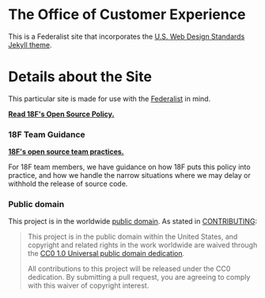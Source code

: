 # The Office of Customer Experience
This is a Federalist site that incorporates the [U.S. Web Design
Standards] [Jekyll theme].

# Details about the Site
This particular site is made for use with the [Federalist](https://github.com/18f/federalist) in mind.

**[Read 18F's Open Source Policy.](policy.md)**

### 18F Team Guidance

**[18F's open source team practices.](practice.md)**

For 18F team members, we have guidance on how 18F puts this policy into practice, and how we handle the narrow situations where we may delay or withhold the release of source code.

### Public domain

This project is in the worldwide [public domain](LICENSE.md). As stated in [CONTRIBUTING](CONTRIBUTING.md):

> This project is in the public domain within the United States, and copyright and related rights in the work worldwide are waived through the [CC0 1.0 Universal public domain dedication](https://creativecommons.org/publicdomain/zero/1.0/).
>
> All contributions to this project will be released under the CC0 dedication. By submitting a pull request, you are agreeing to comply with this waiver of copyright interest.

[U.S. Web Design Standards]: https://standards.usa.gov
[Jekyll theme]: https://jekyllrb.com/docs/themes/
[theme documentation]: https://github.com/18F/jekyll-uswds/#readme
[layouts]: https://github.com/18F/jekyll-uswds/#layouts
[customization]: https://github.com/18F/jekyll-uswds/#customization
